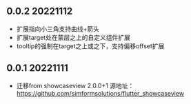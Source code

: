 <!--
 * @Author: Cao Shixin
 * @Date: 2022-11-11 14:18:13
 * @LastEditors: Cao Shixin
 * @LastEditTime: 2022-11-12 17:22:04
 * @Description: 
-->

## 0.0.2 20221112
* 扩展指向小三角支持曲线+箭头
* 扩展target处在蒙层之上的自定义组件扩展
* tooltip的强制在target之上或之下，支持偏移offset扩展

## 0.0.1 20221111

* 迁移from showcaseview 2.0.0+1 源地址：https://github.com/simformsolutions/flutter_showcaseview
